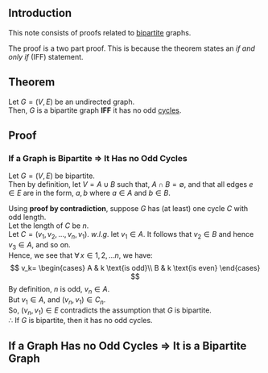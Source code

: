 ## Introduction
This note consists of proofs related to [bipartite](https://github.com/young170/Graph_Theory/blob/main/Graph_Fundamentals.md#bipartite) graphs.

The proof is a two part proof. This is because the theorem states an *if and only if* (IFF) statement.

## Theorem
Let $G = (V, E)$ be an undirected graph.<br>
Then, $G$ is a bipartite graph **IFF** it has no odd [cycles](https://github.com/young170/Graph_Theory/blob/main/Graph_Fundamentals.md#cycle).

## Proof
### If a Graph is Bipartite $\Rightarrow$ It Has no Odd Cycles
Let $G = (V, E)$ be bipartite.<br>
Then by definition, let $V = A \cup B$ such that, $A \cap B = \emptyset$, and that all edges $e \in E$ are in the form, ${a, b}$ where $a \in A$ and $b \in B$.

Using **proof by contradiction**, suppose $G$ has (at least) one cycle $C$ with odd length.<br>
Let the length of $C$ be $n$.<br>
Let $C = (v_1, v_2, ..., v_n, v_1)$.
$w.l.g.$ let $v_1 \in A$. It follows that $v_2 \in B$ and hence $v_3 \in A$, and so on.<br>
Hence, we see that $\forall \, x \in {1, 2, ...n}$, we have:
$$
v_k=
\begin{cases}
A & k \text{is odd}\\
B & k \text{is even}
\end{cases}
$$
By definition, $n$ is odd, $v_n \in A$.<br>
But $v_1 \in A$, and $(v_n, v_1) \in C_n$.<br>
So, $(v_n, v_1) \in E$ contradicts the assumption that $G$ is bipartite.<br>
$\therefore$ If $G$ is bipartite, then it has no odd cycles.

## If a Graph Has no Odd Cycles $\Rightarrow$ It is a Bipartite Graph


